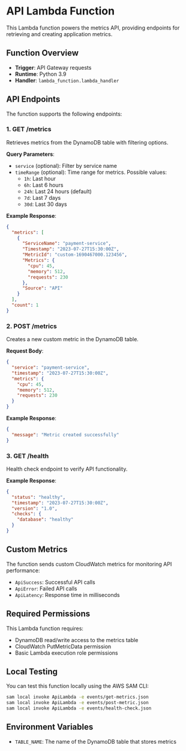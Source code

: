 # API Lambda Function

This Lambda function powers the metrics API, providing endpoints for retrieving and creating application metrics.

## Function Overview

- **Trigger**: API Gateway requests
- **Runtime**: Python 3.9
- **Handler**: `lambda_function.lambda_handler`

## API Endpoints

The function supports the following endpoints:

### 1. GET /metrics

Retrieves metrics from the DynamoDB table with filtering options.

**Query Parameters**:
- `service` (optional): Filter by service name
- `timeRange` (optional): Time range for metrics. Possible values:
  - `1h`: Last hour
  - `6h`: Last 6 hours
  - `24h`: Last 24 hours (default)
  - `7d`: Last 7 days
  - `30d`: Last 30 days

**Example Response**:
```json
{
  "metrics": [
    {
      "ServiceName": "payment-service",
      "Timestamp": "2023-07-27T15:30:00Z",
      "MetricId": "custom-1690467000.123456",
      "Metrics": {
        "cpu": 45,
        "memory": 512,
        "requests": 230
      },
      "Source": "API"
    }
  ],
  "count": 1
}
```

### 2. POST /metrics

Creates a new custom metric in the DynamoDB table.

**Request Body**:
```json
{
  "service": "payment-service",
  "timestamp": "2023-07-27T15:30:00Z",
  "metrics": {
    "cpu": 45,
    "memory": 512,
    "requests": 230
  }
}
```

**Example Response**:
```json
{
  "message": "Metric created successfully"
}
```

### 3. GET /health

Health check endpoint to verify API functionality.

**Example Response**:
```json
{
  "status": "healthy",
  "timestamp": "2023-07-27T15:30:00Z",
  "version": "1.0",
  "checks": {
    "database": "healthy"
  }
}
```

## Custom Metrics

The function sends custom CloudWatch metrics for monitoring API performance:

- `ApiSuccess`: Successful API calls
- `ApiError`: Failed API calls
- `ApiLatency`: Response time in milliseconds

## Required Permissions

This Lambda function requires:
- DynamoDB read/write access to the metrics table
- CloudWatch PutMetricData permission
- Basic Lambda execution role permissions

## Local Testing

You can test this function locally using the AWS SAM CLI:

```bash
sam local invoke ApiLambda -e events/get-metrics.json
sam local invoke ApiLambda -e events/post-metric.json
sam local invoke ApiLambda -e events/health-check.json
```

## Environment Variables

- `TABLE_NAME`: The name of the DynamoDB table that stores metrics 